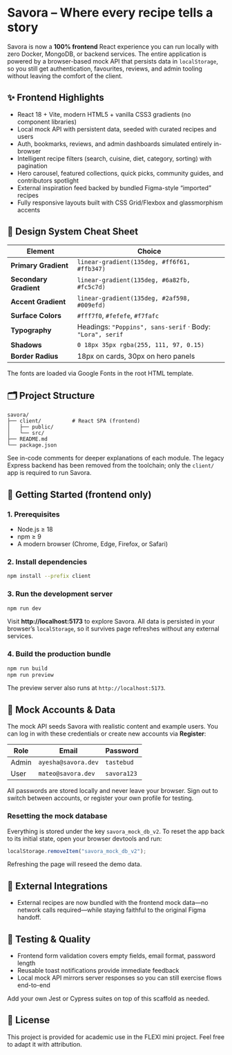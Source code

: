# Savora – Where every recipe tells a story

Savora is now a **100% frontend** React experience you can run locally with zero Docker, MongoDB, or backend services. The entire application is powered by a browser-based mock API that persists data in `localStorage`, so you still get authentication, favourites, reviews, and admin tooling without leaving the comfort of the client.

## ✨ Frontend Highlights

- React 18 + Vite, modern HTML5 + vanilla CSS3 gradients (no component libraries)
- Local mock API with persistent data, seeded with curated recipes and users
- Auth, bookmarks, reviews, and admin dashboards simulated entirely in-browser
- Intelligent recipe filters (search, cuisine, diet, category, sorting) with pagination
- Hero carousel, featured collections, quick picks, community guides, and contributors spotlight
- External inspiration feed backed by bundled Figma-style “imported” recipes
- Fully responsive layouts built with CSS Grid/Flexbox and glassmorphism accents

## 🎨 Design System Cheat Sheet

| Element | Choice |
| --- | --- |
| **Primary Gradient** | `linear-gradient(135deg, #ff6f61, #ffb347)` |
| **Secondary Gradient** | `linear-gradient(135deg, #6a82fb, #fc5c7d)` |
| **Accent Gradient** | `linear-gradient(135deg, #2af598, #009efd)` |
| **Surface Colors** | `#fff7f0`, `#fefefe`, `#f7fafc` |
| **Typography** | Headings: `"Poppins", sans-serif` · Body: `"Lora", serif` |
| **Shadows** | `0 18px 35px rgba(255, 111, 97, 0.15)` |
| **Border Radius** | 18px on cards, 30px on hero panels |

The fonts are loaded via Google Fonts in the root HTML template.

## 🗂️ Project Structure

```
savora/
├── client/          # React SPA (frontend)
│   ├── public/
│   └── src/
├── README.md
└── package.json
```

See in-code comments for deeper explanations of each module. The legacy Express backend has been removed from the toolchain; only the `client/` app is required to run Savora.

## 🚀 Getting Started (frontend only)

### 1. Prerequisites

- Node.js ≥ 18
- npm ≥ 9
- A modern browser (Chrome, Edge, Firefox, or Safari)

### 2. Install dependencies

```bash
npm install --prefix client
```

### 3. Run the development server

```bash
npm run dev
```

Visit **http://localhost:5173** to explore Savora. All data is persisted in your browser’s `localStorage`, so it survives page refreshes without any external services.

### 4. Build the production bundle

```bash
npm run build
npm run preview
```

The preview server also runs at `http://localhost:5173`.

## 🧪 Mock Accounts & Data

The mock API seeds Savora with realistic content and example users. You can log in with these credentials or create new accounts via **Register**:

| Role  | Email               | Password  |
|-------|--------------------|-----------|
| Admin | `ayesha@savora.dev` | `tastebud` |
| User  | `mateo@savora.dev`  | `savora123` |

All passwords are stored locally and never leave your browser. Sign out to switch between accounts, or register your own profile for testing.

### Resetting the mock database

Everything is stored under the key `savora_mock_db_v2`. To reset the app back to its initial state, open your browser devtools and run:

```js
localStorage.removeItem("savora_mock_db_v2");
```

Refreshing the page will reseed the demo data.

## 🔗 External Integrations

- External recipes are now bundled with the frontend mock data—no network calls required—while staying faithful to the original Figma handoff.

## 🧪 Testing & Quality

- Frontend form validation covers empty fields, email format, password length
- Reusable toast notifications provide immediate feedback
- Local mock API mirrors server responses so you can still exercise flows end-to-end

Add your own Jest or Cypress suites on top of this scaffold as needed.

## 📄 License

This project is provided for academic use in the FLEXI mini project. Feel free to adapt it with attribution.
